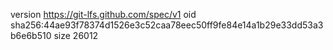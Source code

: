 version https://git-lfs.github.com/spec/v1
oid sha256:44ae93f78374d1526e3c52caa78eec50ff9fe84e14a1b29e33dd53a3b6e6b510
size 26012
